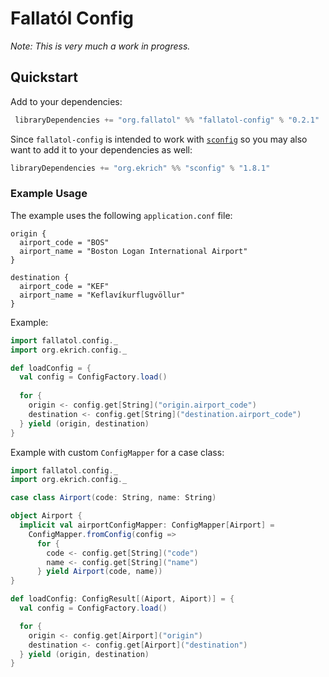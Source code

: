 # Fallatól Config

_Note: This is very much a work in progress._

## Quickstart
Add to your dependencies:

```sbt
 libraryDependencies += "org.fallatol" %% "fallatol-config" % "0.2.1"
```

Since `fallatol-config` is intended to work with [`sconfig`](https://github.com/ekrich/sconfig/) so you may also want to add it to your dependencies as
well:

```sbt
libraryDependencies += "org.ekrich" %% "sconfig" % "1.8.1"
```

### Example Usage
The example uses the following `application.conf` file:

```hocon
origin {
  airport_code = "BOS"
  airport_name = "Boston Logan International Airport"
}

destination {
  airport_code = "KEF"
  airport_name = "Keflavíkurflugvöllur"
}
```

Example:

```scala
import fallatol.config._
import org.ekrich.config._

def loadConfig = {
  val config = ConfigFactory.load()
  
  for {
    origin <- config.get[String]("origin.airport_code")
    destination <- config.get[String]("destination.airport_code")
  } yield (origin, destination)
}
```

Example with custom `ConfigMapper` for a case class:

```scala
import fallatol.config._
import org.ekrich.config._

case class Airport(code: String, name: String)

object Airport {
  implicit val airportConfigMapper: ConfigMapper[Airport] =
    ConfigMapper.fromConfig(config =>
      for {
        code <- config.get[String]("code")
        name <- config.get[String]("name")
      } yield Airport(code, name))
}

def loadConfig: ConfigResult[(Aiport, Aiport)] = {
  val config = ConfigFactory.load()

  for {
    origin <- config.get[Airport]("origin")
    destination <- config.get[Airport]("destination")
  } yield (origin, destination)
}
```
